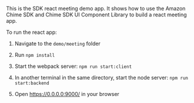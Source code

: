 This is the SDK react meeting demo app. It shows how to use the Amazon Chime SDK and Chime SDK UI Component Library to build a react meeting app.

To run the react app:
1. Navigate to the `demo/meeting` folder

2. Run `npm install`

3. Start the webpack server: `npm run start:client`

4. In another terminal in the same directory, start the node server: `npm run start:backend`

5. Open https://0.0.0.0:9000/ in your browser